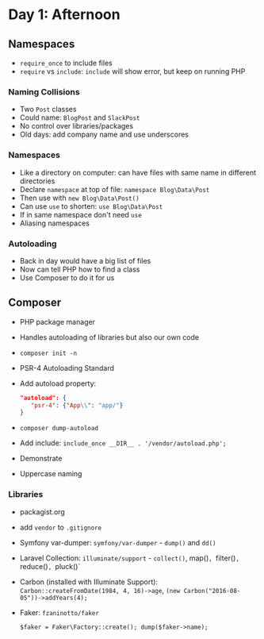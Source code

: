 # Day 1: Afternoon

## Namespaces
- `require_once` to include files
- `require` vs `include`: `include` will show error, but keep on running PHP

### Naming Collisions
- Two `Post` classes
- Could name: `BlogPost` and `SlackPost`
- No control over libraries/packages
- Old days: add company name and use underscores

### Namespaces
- Like a directory on computer: can have files with same name in different directories
- Declare `namespace` at top of file: `namespace Blog\Data\Post`
- Then use with `new Blog\Data\Post()`
- Can use `use` to shorten: `use Blog\Data\Post`
- If in same namespace don't need `use`
- Aliasing namespaces

### Autoloading
- Back in day would have a big list of files
- Now can tell PHP how to find a class
- Use Composer to do it for us


## Composer
- PHP package manager
- Handles autoloading of libraries but also our own code
- `composer init -n`
- PSR-4 Autoloading Standard
- Add autoload property:

    ```json
    "autoload": {
       "psr-4": {"App\\": "app/"}
    }
    ```
- `composer dump-autoload`
- Add include: `include_once __DIR__ . '/vendor/autoload.php';`
- Demonstrate
- Uppercase naming

### Libraries
- packagist.org
- add `vendor` to `.gitignore`
- Symfony var-dumper: `symfony/var-dumper` - `dump()` and `dd()`
- Laravel Collection: `illuminate/support` - `collect()`, map()`, `filter()`, `reduce()`, `pluck()`
- Carbon (installed with Illuminate Support): `Carbon::createFromDate(1984, 4, 16)->age`, `(new Carbon("2016-08-05"))->addYears(4);`
- Faker: `fzaninotto/faker`

    ```
    $faker = Faker\Factory::create(); dump($faker->name);
    ```
